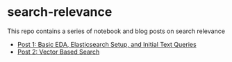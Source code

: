 # search-relevance

This repo contains a series of notebook and blog posts on search relevance

- [Post 1: Basic EDA, Elasticsearch Setup, and Initial Text Queries](blog-posts/post1.md)
- [Post 2: Vector Based Search](blog-posts/post2.md)
